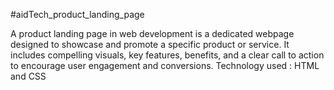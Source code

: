 #aidTech_product_landing_page

A product landing page in web development is a dedicated webpage designed to showcase and promote a specific product or service. It includes compelling visuals, key features, benefits, and a clear call to action to encourage user engagement and conversions.
Technology used : HTML and CSS
